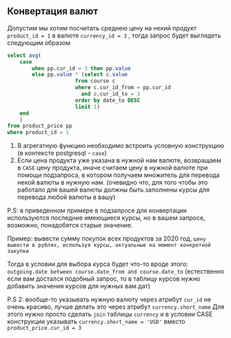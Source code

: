 ## Конвертация валют 
Допустим мы хотим посчитать среднею цену на некий продукт  `product_id = 1` в валюте `currency_id = 3`
, тогда запрос будет выглядеть следующим образом

```sql
select avg(
    case
        when pp.cur_id = 3 then pp.value
        else pp.value * (select c.value 
                      from course c 
                      where c.cur_id_from = pp.cur_id 
                        and c.cur_id_to = 3 
                      order by date_to DESC 
                      limit 1)
    end
    )
from product_price pp
where product_id = 1
```
1. В агрегатную функцию необходимо встроить условную конструкцию (в контексте postgresql -  `case`)
2. Если цена продукта уже указана в нужной нам валюте, возвращаем в `CASE` цену продукта, иначе считаем цену в нужной валюте при помощи подзапроса,
в котором получаем множитель для перевода некой валюты в нужную нам. (очевидно что, для того чтобы это работало для вашей валюты
должны быть заполнены курсы для перевода любой валюты в вашу)

P.S: в приведенном примере в подзапросе для конвертации используются последние имеющиеся курсы, но в вашем запросе, возможно, понадобятся старые значение.

Пример: вывести сумму покупок всех продуктов за 2020 год, `цену вывести в рублях, используя курсы, актуальные на момент конкретной закупки`

Тогда в условии для выбора курса будет что-то вроде этого:  `outgoing.date between course.date_from and course.date_to`
(естественно если вам достался подобный запрос, то в таблицу курсов нужно добавить значения курсов для нужных вам дат)



P.S 2: вообще-то указывать нужную валюту через атрибут `cur_id` не очень красиво,
лучше делать это через атрибут `currency.short_name`
Для этого нужно просто сделать `join` таблицы `currency` и в условии CASE конструкции указывать `currency.short_name = 'USD'` вместо `product_price.cur_id = 3` 
